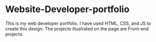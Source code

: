 # Website-Developer-portfolio
This is my web developer portfolio. I have used HTML, CSS, and JS to create this design. The projects illustrated on the page are Front-end projects.
